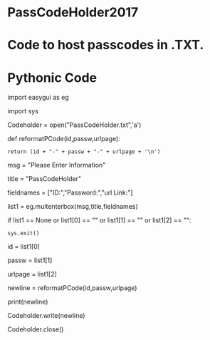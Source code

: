 # PassCodeHolder2017
# Code to host passcodes in .TXT. 
# Pythonic Code

import easygui as eg

import sys

Codeholder = open("PassCodeHolder.txt",'a')

def reformatPCode(id,passw,urlpage):
    
    return (id + "-" + passw + "-" + urlpage + '\n')

msg = "Please Enter Information"

title = "PassCodeHolder"

fieldnames = ["ID:","Password:","url Link:"]

list1 = eg.multenterbox(msg,title,fieldnames)

if list1 == None or  list1[0] == "" or list1[1] == "" or list1[2] == "":
    
    sys.exit()

id = list1[0]

passw = list1[1]

urlpage = list1[2]

newline = reformatPCode(id,passw,urlpage)

print(newline)

Codeholder.write(newline)

Codeholder.close()
